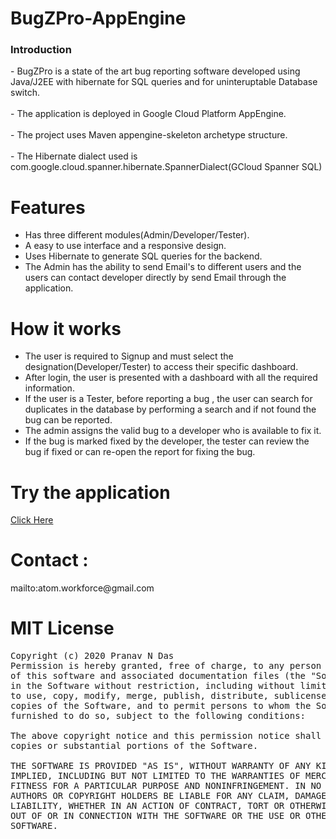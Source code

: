 # BugZPro-AppEngine
<h3>Introduction</h3>
- BugZPro is a state of the art bug reporting software developed using Java/J2EE with hibernate for SQL queries and for uninteruptable Database switch.<br></br>- The application is deployed in Google Cloud Platform AppEngine.<br></br>- The project uses Maven appengine-skeleton archetype structure.<br></br>- The Hibernate dialect used is com.google.cloud.spanner.hibernate.SpannerDialect(GCloud Spanner SQL)

# Features
- Has three different modules(Admin/Developer/Tester).
- A easy to use interface and a responsive design.
- Uses Hibernate to generate SQL queries for the backend.
- The Admin has the ability to send Email's to different users and the users can contact developer directly by send Email through the application.

# How it works
- The user is required to Signup and must select the designation(Developer/Tester) to access their specific dashboard.
- After login, the user is presented with a dashboard with all the required information.
- If the user is a Tester, before reporting a bug , the user can search for duplicates in the database by performing a search and if not found the bug can be reported.
- The admin assigns the valid bug to a developer who is available to fix it.
- If the bug is marked fixed by the developer, the tester can review the bug if fixed or can re-open the report for fixing the bug.

# Try the application

<a href="https://www.bugzpro.xyz">Click Here</a>
 

# Contact :

 <p>mailto:atom.workforce@gmail.com</p>

# MIT License
<pre>Copyright (c) 2020 Pranav N Das
Permission is hereby granted, free of charge, to any person obtaining a copy
of this software and associated documentation files (the "Software"), to deal
in the Software without restriction, including without limitation the rights
to use, copy, modify, merge, publish, distribute, sublicense, and/or sell
copies of the Software, and to permit persons to whom the Software is
furnished to do so, subject to the following conditions:

The above copyright notice and this permission notice shall be included in all
copies or substantial portions of the Software.

THE SOFTWARE IS PROVIDED "AS IS", WITHOUT WARRANTY OF ANY KIND, EXPRESS OR
IMPLIED, INCLUDING BUT NOT LIMITED TO THE WARRANTIES OF MERCHANTABILITY,
FITNESS FOR A PARTICULAR PURPOSE AND NONINFRINGEMENT. IN NO EVENT SHALL THE
AUTHORS OR COPYRIGHT HOLDERS BE LIABLE FOR ANY CLAIM, DAMAGES OR OTHER
LIABILITY, WHETHER IN AN ACTION OF CONTRACT, TORT OR OTHERWISE, ARISING FROM,
OUT OF OR IN CONNECTION WITH THE SOFTWARE OR THE USE OR OTHER DEALINGS IN THE
SOFTWARE.</pre>

